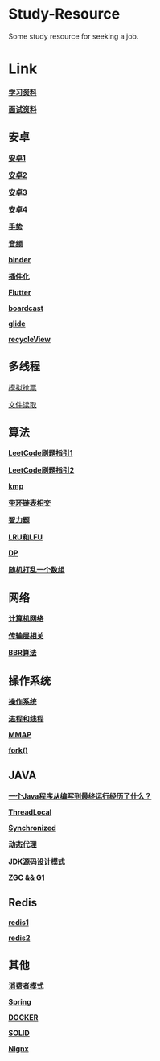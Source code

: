 # Study-Resource
Some study resource for seeking a job.

# Link
[**学习资料**](https://github.com/CyC2018/CS-Notes)

[**面试资料**](https://github.com/yuanguangxin/LeetCode/blob/master/Rocket.md)

## 安卓
[**安卓1**](https://www.jianshu.com/p/feb9584b492c)

[**安卓2**](https://www.jianshu.com/p/fb8e2190e7ec)

[**安卓3**](https://blog.csdn.net/qq_30379689/article/details/73698192)

[**安卓4**](https://www.jianshu.com/p/af52dd10058c)

[**手势**](https://www.jianshu.com/p/fe3860118620)

[**音频**](https://blog.csdn.net/wdd1324/article/details/80263235)

[**binder**](https://blog.csdn.net/carson_ho/article/details/73560642)

[**插件化**](https://www.jianshu.com/p/71585d744076)

[**Flutter**](https://zhuanlan.zhihu.com/p/102193331)

[**boardcast**](https://blog.csdn.net/panhouye/article/details/53588930)

[**glide**](https://www.jianshu.com/p/17644406396b)

[**recycleView**](https://www.jianshu.com/p/4f9591291365)

## 多线程

[模拟抢票](https://www.cnblogs.com/LangKeZ/p/12148616.html)

[文件读取](https://blog.csdn.net/qq_40294980/article/details/82286878)


## 算法
[**LeetCode刷题指引1**](https://zhuanlan.zhihu.com/p/104983442)

[**LeetCode刷题指引2**](https://leetcode.com/discuss/career/448285/List-of-questions-sorted-by-common-patterns)

[**kmp**](https://github.com/Zongrul1/Study-Resource/blob/master/%E5%AD%A6%E4%B9%A0%E7%AC%94%E8%AE%B0/kmp.md)

[**带环链表相交**](https://blog.csdn.net/qq_27703417/article/details/70948523)

[**智力题**](https://www.cnblogs.com/XJT2018/p/11539661.html)

[**LRU和LFU**](https://blog.csdn.net/foye12/article/details/78647647)

[**DP**](https://zhuanlan.zhihu.com/p/180443034)

[**随机打乱一个数组**](https://blog.csdn.net/happy_cheng/article/details/53591936)

## 网络
[**计算机网络**](https://mp.weixin.qq.com/s?__biz=MzI4Njg5MDA5NA==&mid=2247488741&idx=2&sn=32c62d632ec7e728b3e8b2c5cffe7263&chksm=ebd755e4dca0dcf256158f4215fa753285a8535a71d3ea9754932172f75705664e8c2f4e77d2&mpshare=1&scene=1&srcid=&sharer_sharetime=1590975914136&sharer_shareid=c0b779bf572eee6e46a25cbfc916c28a&key=97a8c4eadf5f346d75cbdfa4f8d524d95d268b6bfccf1f7fee1bf602d620f2938502a4ad01572204d53e5d5f2f28faa4e68c2ae32baa6383788f2b4baeab0b693dda9b1cfaf4f0482a63e34539e0c480&ascene=1&uin=OTA3NTg1NTYw&devicetype=Windows+10+x64&version=62090070&lang=zh_CN&exportkey=A8nJrzGc9WRYj4YEydo8Wbg%3D&pass_ticket=u9zFfHDPrztvv0GcP478k8aRpLYNxD3iPotK04wuTMXQNcZELkl2WiPv4sc%2Bwcxz)

[**传输层相关**](https://zhuanlan.zhihu.com/p/165497660)

[**BBR算法**](https://github.com/Zongrul1/Study-Resource/blob/master/%E5%AD%A6%E4%B9%A0%E7%AC%94%E8%AE%B0/BBR%E7%AE%97%E6%B3%95.md)

## 操作系统
[**操作系统**](https://mp.weixin.qq.com/s?__biz=MzUyNjQxNjYyMg==&mid=2247487659&idx=1&sn=27434cdda6dad8f70370ece23e29e11c&chksm=fa0e7f2acd79f63c1af1ddd7d79bb851dc59e0ebe48369af20b1ccc85e3dd73064622c371259&mpshare=1&scene=1&srcid=0620p5o9dQMkAwSNccTx9sAk&sharer_sharetime=1592645138221&sharer_shareid=c0b779bf572eee6e46a25cbfc916c28a&key=e026ba40496070e467d9a5acc51249d23dba5c67983483db7334ab56f7ac9bf81b3cef6993204648085d151f1804247e31f93c8a9894f2a978c200ffe8b3fde7e38410d353710d0763fc3f163d3470df&ascene=1&uin=OTA3NTg1NTYw&devicetype=Windows+10+x64&version=6209007b&lang=zh_CN&exportkey=A0fnyI3GzaMQRVmp6o%2BFoVk%3D&pass_ticket=Kil5Q2fgJSUxBnCRz7pTOlgvfCoE2%2BDXl5sVszmxUAWsIxVmqvEjcvXDaHNerCfq)

[**进程和线程**](https://blog.csdn.net/a3192048/article/details/82085422)

[**MMAP**](https://www.jianshu.com/p/755338d11865)

[**fork()**](https://www.cnblogs.com/dongguolei/p/8086346.html)

## JAVA
[**一个Java程序从编写到最终运行经历了什么？**](https://blog.csdn.net/pf6668/article/details/107176293/)

[**ThreadLocal**](https://mp.weixin.qq.com/s?__biz=MzI4Njg5MDA5NA==&mid=2247491139&idx=1&sn=a6d1ea97b231f86df2a0a43d9bb42d67&chksm=ebd75f42dca0d654f035670ef3d476c471e89f3831417d4ca38fc71c2b60f63f92934d2ad0c2&scene=126&sessionid=1596340315&key=e4d529ee8842329eda8dd46036775e4302b3e766aec42eada60dd381345aaa4f72b42c9df4915d157af976446ef256ed0915a0b85e8c6e4d09a21d86eb3e968edc99948340cbc942921f2d23c08c48ff&ascene=1&uin=OTA3NTg1NTYw&devicetype=Windows+10+x64&version=62090529&lang=zh_CN&exportkey=A1ie4WG0ocoa3%2BekXr6REYo%3D&pass_ticket=db4WJm2NGMPc1%2BhaLE0bnOohg6DFKrp97FlwbRMSEbsZB7nP5v8%2F1A2ixbmawsvG)

[**Synchronized**](https://www.zhihu.com/question/57794716/answer/1229073284?utm_source=wechat_session&utm_medium=social&utm_oi=552638133334777856&utm_content=sec)

[**动态代理**](https://www.jianshu.com/p/9bcac608c714)

[**JDK源码设计模式**](https://blog.csdn.net/qq_43792385/article/details/89632251)

[**ZGC && G1**](https://blog.csdn.net/qq_41931364/article/details/107040928)

## Redis
[**redis1**](https://github.com/Zongrul1/Study-Resource/blob/master/%E5%AD%A6%E4%B9%A0%E7%AC%94%E8%AE%B0/redis.md)

[**redis2**](https://github.com/Zongrul1/Study-Resource/blob/master/%E5%AD%A6%E4%B9%A0%E7%AC%94%E8%AE%B0/redis2.md)



## 其他
[**消费者模式**](https://github.com/Zongrul1/Study-Resource/blob/master/%E5%AD%A6%E4%B9%A0%E7%AC%94%E8%AE%B0/%E6%B6%88%E8%B4%B9%E8%80%85%E6%A8%A1%E5%BC%8F.md)

[**Spring**](https://blog.csdn.net/a745233700/article/details/80959716)

[**DOCKER**](https://mp.weixin.qq.com/s?__biz=MzAxNjk4ODE4OQ==&mid=2247489949&idx=3&sn=b98d0ccaffdf1e9fbbb408c417723c60&chksm=9bed38efac9ab1f9aeac9eaea5e46c938c935d2474322bc859e97e9d330e8dccabd56278b922&mpshare=1&scene=1&srcid=0623LJ7oTjdtWAyeEQHa0JMw&sharer_sharetime=1592883792809&sharer_shareid=c0b779bf572eee6e46a25cbfc916c28a&key=2cc21493b77c18de2f5124c115bc7bdaadefc7ff2aa040f8f6db9ae9f2245b97fdc206bd63049c1613667deb2ebb2222a0e2ecfdfb8a5f4d44d5950d5ff616524e1955f079d29b62a09215413adea9ec&ascene=1&uin=OTA3NTg1NTYw&devicetype=Windows+10+x64&version=6209007b&lang=zh_CN&exportkey=AxbrseanOh6yKbQMoPMMW5s%3D&pass_ticket=VtrgY1cuB3I6SK%2FkXNIbbAIK1tY9OHm4xAgqL%2B9cAYNZg%2B1j2emBFQvyN8MIW9Yq)

[**SOLID**](https://www.cnblogs.com/suli0827/p/9515842.html)

[**Nignx**](https://mp.weixin.qq.com/s?__biz=MzU3NTgyODQ1Nw==&mid=2247496488&idx=1&sn=97f1a1d7f67ebb63fc121ff4fe07e9e1&chksm=fd1f8baeca6802b83f37f8b4f912e474ccac90361dd710eb1349acfd6511b9e5ee5f7835bb5d&mpshare=1&scene=1&srcid=0929ZvMdaIZddzbcCOvMXasd&sharer_sharetime=1601338554500&sharer_shareid=c0b779bf572eee6e46a25cbfc916c28a&key=63bf57a79ff6991b27116cf48bd01897f8fe61e02dcd295dfd8298a0ff09287d1d60dc82509b1f2794814adb9bbc4b4e41325a227e777767fee25f6ed245d984451847830b85ec4fa1f5a7399a49b989e6292b76efc684cf8a541e824be1dd6905aefae91161b868428b5de3be3f8961f4a6ea7caba1e162c7742642149f8128&ascene=1&uin=OTA3NTg1NTYw&devicetype=Windows+10+x64&version=62090529&lang=zh_CN&exportkey=A7urdvClHQi45UhtHIh%2Bjrk%3D&pass_ticket=TJNShgM33pwkffxDSqI6mpr3FyRnPn%2FCY%2Fvm%2F56F1WSW4Qxj9Cy2gv6J%2B1EDPQLR&wx_header=0)







